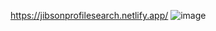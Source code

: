 https://jibsonprofilesearch.netlify.app/
![image](https://user-images.githubusercontent.com/115420097/236214824-7fff9260-5088-43f5-8d79-f567665e8389.png)
